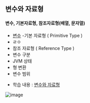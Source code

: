 ## 변수와 자료형
#### 변수, 기본자료형, 참조자료형(배열, 문자열)
- [변수](https://github.com/hyomee/JAVA_EDU/blob/main/Variable/src/com/javavariable/DeclaredVariable.java)
-기본 자료형 ( Primitive Type )
 - ㄹㅇ
- 참조 자료형 ( Reference Type )
- 변수 구분
- JVM 상태
- 형 변환
- 변수 범위

* 학습 내용 : [변수와 자료형](https://github.com/hyomee/JAVA_EDU/blob/main/Variable/JAVA_변수자료형.pdf)

![image](https://user-images.githubusercontent.com/11780795/151712351-b07c64c5-c0d4-43af-88bd-7d655efc0f95.png)

